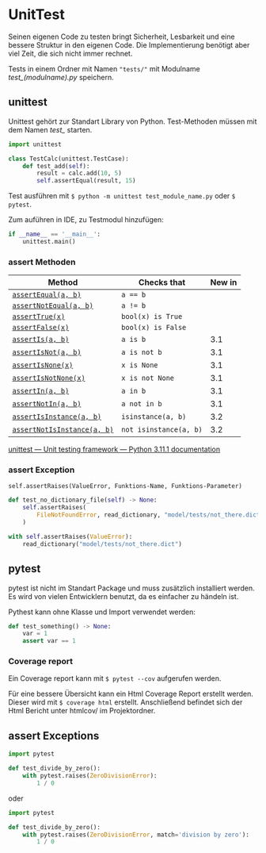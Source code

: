 # UnitTest

Seinen eigenen Code zu testen bringt Sicherheit, Lesbarkeit und eine bessere Struktur in den eigenen Code. Die Implementierung benötigt aber viel Zeit, die sich nicht immer rechnet.

Tests in einem Ordner mit Namen `"tests/"` mit Modulname *test_(modulname).py* speichern.

## unittest

Unittest gehört zur Standart Library von Python. Test-Methoden müssen mit dem Namen *test_* starten.

```python
import unittest

class TestCalc(unittest.TestCase):
    def test_add(self):
        result = calc.add(10, 5)
        self.assertEqual(result, 15)
```

Test ausführen mit `$ python -m unittest test_module_name.py` oder `$ pytest`.

Zum auführen in IDE, zu Testmodul hinzufügen:

```python
if __name__ == '__main__':
    unittest.main()
```

### assert Methoden

| Method                                                                                                                                                       | Checks that            | New in |
| ------------------------------------------------------------------------------------------------------------------------------------------------------------ | ---------------------- | ------ |
| [`assertEqual(a, b)`](https://docs.python.org/3/library/unittest.html#unittest.TestCase.assertEqual "unittest.TestCase.assertEqual")                         | `a == b`               |        |
| [`assertNotEqual(a, b)`](https://docs.python.org/3/library/unittest.html#unittest.TestCase.assertNotEqual "unittest.TestCase.assertNotEqual")                | `a != b`               |        |
| [`assertTrue(x)`](https://docs.python.org/3/library/unittest.html#unittest.TestCase.assertTrue "unittest.TestCase.assertTrue")                               | `bool(x) is True`      |        |
| [`assertFalse(x)`](https://docs.python.org/3/library/unittest.html#unittest.TestCase.assertFalse "unittest.TestCase.assertFalse")                            | `bool(x) is False`     |        |
| [`assertIs(a, b)`](https://docs.python.org/3/library/unittest.html#unittest.TestCase.assertIs "unittest.TestCase.assertIs")                                  | `a is b`               | 3.1    |
| [`assertIsNot(a, b)`](https://docs.python.org/3/library/unittest.html#unittest.TestCase.assertIsNot "unittest.TestCase.assertIsNot")                         | `a is not b`           | 3.1    |
| [`assertIsNone(x)`](https://docs.python.org/3/library/unittest.html#unittest.TestCase.assertIsNone "unittest.TestCase.assertIsNone")                         | `x is None`            | 3.1    |
| [`assertIsNotNone(x)`](https://docs.python.org/3/library/unittest.html#unittest.TestCase.assertIsNotNone "unittest.TestCase.assertIsNotNone")                | `x is not None`        | 3.1    |
| [`assertIn(a, b)`](https://docs.python.org/3/library/unittest.html#unittest.TestCase.assertIn "unittest.TestCase.assertIn")                                  | `a in b`               | 3.1    |
| [`assertNotIn(a, b)`](https://docs.python.org/3/library/unittest.html#unittest.TestCase.assertNotIn "unittest.TestCase.assertNotIn")                         | `a not in b`           | 3.1    |
| [`assertIsInstance(a, b)`](https://docs.python.org/3/library/unittest.html#unittest.TestCase.assertIsInstance "unittest.TestCase.assertIsInstance")          | `isinstance(a, b)`     | 3.2    |
| [`assertNotIsInstance(a, b)`](https://docs.python.org/3/library/unittest.html#unittest.TestCase.assertNotIsInstance "unittest.TestCase.assertNotIsInstance") | `not isinstance(a, b)` | 3.2    |

[unittest — Unit testing framework &#8212; Python 3.11.1 documentation](https://docs.python.org/3/library/unittest.html#unittest.TestCase.debug)

### assert Exception

`self.assertRaises(ValueError, Funktions-Name, Funktions-Parameter)`

```python
def test_no_dictionary_file(self) -> None:
    self.assertRaises(
        FileNotFoundError, read_dictionary, "model/tests/not_there.dict"
    )
```

```python
with self.assertRaises(ValueError):
    read_dictionary("model/tests/not_there.dict")
```

## pytest

pytest ist nicht im Standart Package und muss zusätzlich installiert werden. Es wird von vielen Entwicklern benutzt, da es einfacher zu händeln ist.

Pythest kann ohne Klasse und Import verwendet werden:

```python
def test_something() -> None:
    var = 1
    assert var == 1
```

### Coverage report

Ein Coverage report kann mit `$ pytest --cov` aufgerufen werden.

Für eine bessere Übersicht kann ein Html Coverage Report erstellt werden. Dieser wird mit `$ coverage html` erstellt. Anschließend befindet sich der Html Bericht unter htmlcov/ im Projektordner.

## assert Exceptions

```python
import pytest

def test_divide_by_zero():
    with pytest.raises(ZeroDivisionError):
        1 / 0
```

oder

```python
import pytest

def test_divide_by_zero():
    with pytest.raises(ZeroDivisionError, match='division by zero'):
        1 / 0
```
